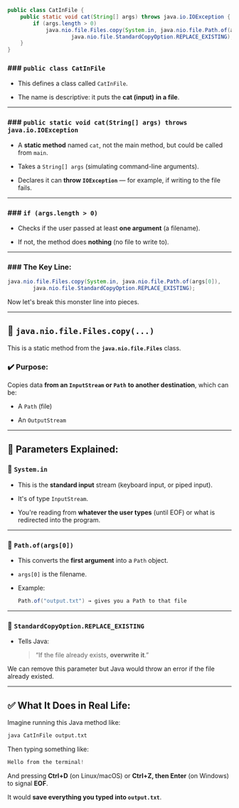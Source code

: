 ```java
public class CatInFile {
    public static void cat(String[] args) throws java.io.IOException {
        if (args.length > 0)
            java.nio.file.Files.copy(System.in, java.nio.file.Path.of(args[0]),
                    java.nio.file.StandardCopyOption.REPLACE_EXISTING);
    }
}
```

### \### `public class CatInFile`

-   This defines a class called `CatInFile`.
    
-   The name is descriptive: it puts the **cat (input)** **in a file**.
    

---

### \### `public static void cat(String[] args) throws java.io.IOException`

-   A **static method** named `cat`, not the main method, but could be called from `main`.
    
-   Takes a `String[] args` (simulating command-line arguments).
    
-   Declares it can **throw `IOException`** — for example, if writing to the file fails.
    

---

### \### `if (args.length > 0)`

-   Checks if the user passed at least **one argument** (a filename).
    
-   If not, the method does **nothing** (no file to write to).
    

---

### \### The Key Line:

```java
java.nio.file.Files.copy(System.in, java.nio.file.Path.of(args[0]),
        java.nio.file.StandardCopyOption.REPLACE_EXISTING);
```

Now let's break this monster line into pieces.

---

## 🔹 `java.nio.file.Files.copy(...)`

This is a static method from the **`java.nio.file.Files`** class.

### ✔️ Purpose:

Copies data **from an `InputStream` or `Path`** **to another destination**, which can be:

-   A `Path` (file)
    
-   An `OutputStream`
    

---

## 🔹 Parameters Explained:

### 🔸 `System.in`

-   This is the **standard input** stream (keyboard input, or piped input).
    
-   It's of type `InputStream`.
    
-   You're reading from **whatever the user types** (until EOF) or what is redirected into the program.
    

---

### 🔸 `Path.of(args[0])`

-   This converts the **first argument** into a `Path` object.
    
-   `args[0]` is the filename.
    
-   Example:
    
    ```java
    Path.of("output.txt") → gives you a Path to that file
    ```
    

---

### 🔸 `StandardCopyOption.REPLACE_EXISTING`

-   Tells Java:
    
    > “If the file already exists, **overwrite it**.”
    

We can remove this parameter but Java would throw an error if the file already existed.

---

## ✅ What It Does in Real Life:

Imagine running this Java method like:

```bash
java CatInFile output.txt
```

Then typing something like:

```csharp
Hello from the terminal!
```

And pressing **Ctrl+D** (on Linux/macOS) or **Ctrl+Z, then Enter** (on Windows) to signal **EOF**.

It would **save everything you typed into `output.txt`**.
